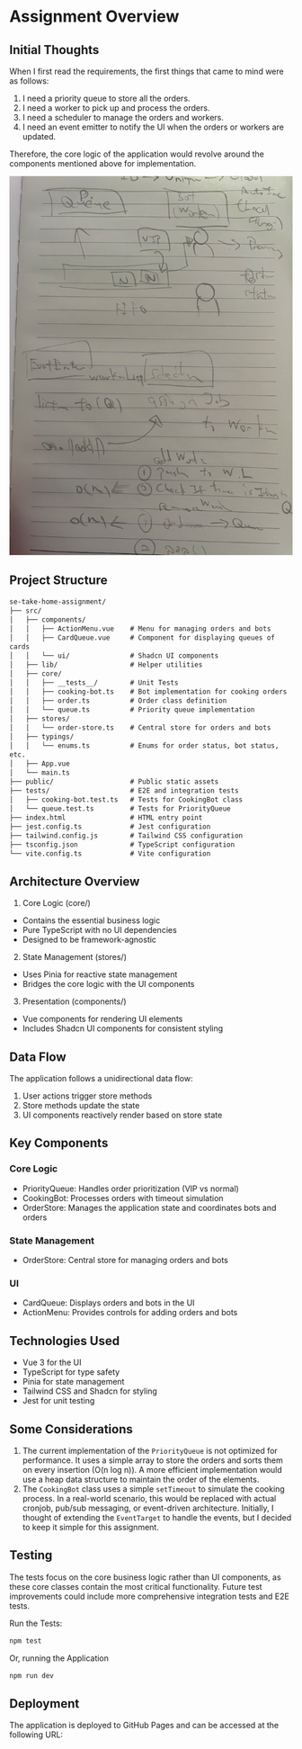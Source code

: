 # Assignment Overview

## Initial Thoughts

When I first read the requirements, the first things that came to mind were as follows:

1. I need a priority queue to store all the orders.
2. I need a worker to pick up and process the orders.
3. I need a scheduler to manage the orders and workers.
4. I need an event emitter to notify the UI when the orders or workers are updated.

Therefore, the core logic of the application would revolve around the components mentioned above for implementation.

![Draft of initial thoughts](./draft.png)

## Project Structure

```
se-take-home-assignment/
├── src/
│   ├── components/
│   │   ├── ActionMenu.vue    # Menu for managing orders and bots
│   │   ├── CardQueue.vue     # Component for displaying queues of cards
│   │   └── ui/               # Shadcn UI components
│   ├── lib/                  # Helper utilities
│   ├── core/
│   │   ├── __tests__/        # Unit Tests
│   │   ├── cooking-bot.ts    # Bot implementation for cooking orders
│   │   ├── order.ts          # Order class definition
│   │   └── queue.ts          # Priority queue implementation
│   ├── stores/
│   │   └── order-store.ts    # Central store for orders and bots
│   ├── typings/
│   │   └── enums.ts          # Enums for order status, bot status, etc.
│   ├── App.vue
│   └── main.ts
├── public/                   # Public static assets
├── tests/                    # E2E and integration tests
│   ├── cooking-bot.test.ts   # Tests for CookingBot class
│   └── queue.test.ts         # Tests for PriorityQueue
├── index.html                # HTML entry point
├── jest.config.ts            # Jest configuration
├── tailwind.config.js        # Tailwind CSS configuration
├── tsconfig.json             # TypeScript configuration
└── vite.config.ts            # Vite configuration
```

## Architecture Overview

1. Core Logic (core/)

- Contains the essential business logic
- Pure TypeScript with no UI dependencies
- Designed to be framework-agnostic

2. State Management (stores/)

- Uses Pinia for reactive state management
- Bridges the core logic with the UI components

3. Presentation (components/)

- Vue components for rendering UI elements
- Includes Shadcn UI components for consistent styling

## Data Flow

The application follows a unidirectional data flow:

1. User actions trigger store methods
2. Store methods update the state
3. UI components reactively render based on store state

## Key Components

### Core Logic

- PriorityQueue: Handles order prioritization (VIP vs normal)
- CookingBot: Processes orders with timeout simulation
- OrderStore: Manages the application state and coordinates bots and orders

### State Management

- OrderStore: Central store for managing orders and bots

### UI

- CardQueue: Displays orders and bots in the UI
- ActionMenu: Provides controls for adding orders and bots

## Technologies Used

- Vue 3 for the UI
- TypeScript for type safety
- Pinia for state management
- Tailwind CSS and Shadcn for styling
- Jest for unit testing

## Some Considerations

1. The current implementation of the `PriorityQueue` is not optimized for performance. It uses a simple array to store the orders and sorts them on every insertion (O(n log n)). A more efficient implementation would use a heap data structure to maintain the order of the elements.
2. The `CookingBot` class uses a simple `setTimeout` to simulate the cooking process. In a real-world scenario, this would be replaced with actual cronjob, pub/sub messaging, or event-driven architecture. Initially, I thought of extending the `EventTarget` to handle the events, but I decided to keep it simple for this assignment.

## Testing

The tests focus on the core business logic rather than UI components, as these core classes contain the most critical functionality. Future test improvements could include more comprehensive integration tests and E2E tests.

Run the Tests:

```bash
npm test
```

Or, running the Application

```bash
npm run dev
```

## Deployment

The application is deployed to GitHub Pages and can be accessed at the following URL:
